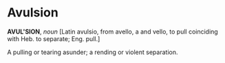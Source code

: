 # Avulsion

**AVUL'SION**, _noun_ \[Latin avulsio, from avello, a and vello, to pull coinciding with Heb. to separate; Eng. pull.\]

A pulling or tearing asunder; a rending or violent separation.